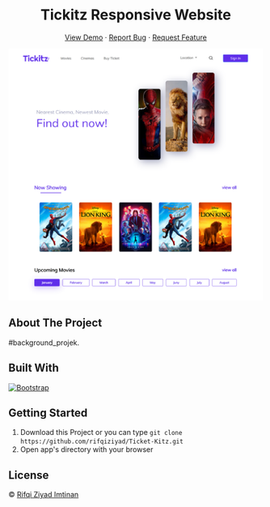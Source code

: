<h1 align='center'>Tickitz Responsive Website</h1>
  <p align="center">
    <a href="link_deploy">View Demo</a>
    ·
    <a href="https://github.com/rifqiziyad/Ticket-Kitz/issues">Report Bug</a>
    ·
    <a href="https://github.com/rifqiziyad/Ticket-Kitz/pulls">Request Feature</a>
  </p>

![Image Banner](banner.png)

## About The Project

#background_projek.

## Built With

[![Bootstrap](https://img.shields.io/badge/Bootstrap-v5.0.x-blue)](https://getbootstrap.com/)

## Getting Started

1. Download this Project or you can type `git clone https://github.com/rifqiziyad/Ticket-Kitz.git`
2. Open app's directory with your browser

## License

© [Rifqi Ziyad Imtinan](https://github.com/rifqiziyad/)
